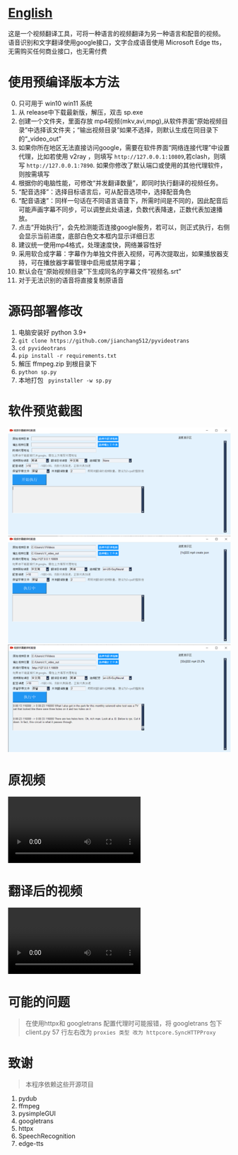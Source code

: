 # [English](./README_ENG.md)

这是一个视频翻译工具，可将一种语言的视频翻译为另一种语言和配音的视频。
语音识别和文字翻译使用google接口，文字合成语音使用 Microsoft Edge tts，无需购买任何商业接口，也无需付费

# 使用预编译版本方法
0. 只可用于 win10 win11 系统
1. 从 release中下载最新版，解压，双击 sp.exe
2. 创建一个文件夹，里面存放 mp4视频(mkv,avi,mpg),从软件界面“原始视频目录”中选择该文件夹；“输出视频目录”如果不选择，则默认生成在同目录下的“_video_out”
3. 如果你所在地区无法直接访问google，需要在软件界面“网络连接代理”中设置代理，比如若使用 v2ray ，则填写 `http://127.0.0.1:10809`,若clash，则填写 `http://127.0.0.1:7890`. 如果你修改了默认端口或使用的其他代理软件，则按需填写
4. 根据你的电脑性能，可修改“并发翻译数量”，即同时执行翻译的视频任务。
5. “配音选择”：选择目标语言后，可从配音选项中，选择配音角色
6. “配音语速”：同样一句话在不同语言语音下，所需时间是不同的，因此配音后可能声画字幕不同步，可以调整此处语速，负数代表降速，正数代表加速播放。
7. 点击“开始执行”，会先检测能否连接google服务，若可以，则正式执行，右侧会显示当前进度，底部白色文本框内显示详细日志
8. 建议统一使用mp4格式，处理速度快，网络兼容性好
9. 采用软合成字幕：字幕作为单独文件嵌入视频，可再次提取出，如果播放器支持，可在播放器字幕管理中启用或禁用字幕；
10. 默认会在“原始视频目录”下生成同名的字幕文件“视频名.srt”
11. 对于无法识别的语音将直接复制原语音


# 源码部署修改

1. 电脑安装好 python 3.9+
2. `git clone https://github.com/jianchang512/pyvideotrans`
3. `cd pyvideotrans`
4. `pip install -r requirements.txt`
5. 解压 ffmpeg.zip 到根目录下
6. `python sp.py`
7. 本地打包 ` pyinstaller -w sp.py`

# 软件预览截图

![](./images/1.png)
![](./images/2.png)
![](./images/3.png)

# 原视频
![原视频](./images/raw.mp4)

# 翻译后的视频
![原视频](./images/new.mp4)

# 可能的问题

> 在使用httpx和 googletrans 配置代理时可能报错，将 googletrans 包下 client.py 57 行左右改为 `proxies 类型 改为 httpcore.SyncHTTPProxy`


# 致谢

> 本程序依赖这些开源项目

1. pydub
2. ffmpeg
3. pysimpleGUI
4. googletrans
5. httpx
6. SpeechRecognition
7. edge-tts


